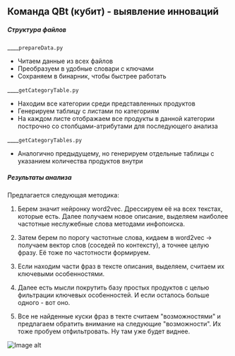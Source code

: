 ## Команда QBt (кубит) - выявление инноваций
##### Структура файлов
____`prepareData.py`
- Читаем данные из всех файлов
- Преобразуем в удобные словари с ключами
- Сохраняем в бинарник, чтобы быстрее работать

____`getCategoryTable.py`
- Находим все категории среди представленных продуктов
- Генерируем таблицу с листами по категориям
- На каждом листе отображаем все продукты в данной категории построчно со столбцами-атрибутами для последующего анализа

____`getCategoryTables.py`
- Аналогично предыдущему, но генерируем отдельные таблицы с указанием количества продуктов внутри


##### Результаты анализа 
Предлагается следующая методика:

1. Берем значит нейронку word2vec. Дрессируем её на всех текстах, которые есть. Далее получаем новое описание, выделяем наиболее частотные неслужебные слова методами инфопоиска. 

2. Затем берем по порогу частотные слова, кидаем в word2vec -> получаем вектор слов (соседей по контексту), а точнее целую фразу. Её тоже по частотности формируем. 

3. Если находим части фраз в тексте описания, выделяем, считаем их ключевыми особенностями. 

4. Далее есть мысли покрутить базу простых продуктов с целью фильтрации ключевых особенностей. И если осталось больше одного - вот оно.

5. Все не найденные куски фраз в текте считаем "возможностями" и предлагаем обратить внимание на следующие "возможности". Их тоже пробуем отфильтровать. Ну там уже будет виднее.

![Image alt](./commando.gif)